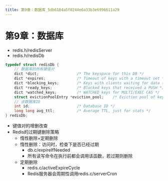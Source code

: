 ```yaml
---
title: 第9章：数据库_5db6184a5f0244e6a33b3e6996611a29
---
```


# 第9章：数据库

- redis.h/redisServer
- redis.h/redisDb

```c
typedef struct redisDb {
    // 数据库的所有键值对
    dict *dict;                 /* The keyspace for this DB */
    dict *expires;              /* Timeout of keys with a timeout set */
    dict *blocking_keys;        /* Keys with clients waiting for data (BLPOP) */
    dict *ready_keys;           /* Blocked keys that received a PUSH */
    dict *watched_keys;         /* WATCHED keys for MULTI/EXEC CAS */
    struct evictionPoolEntry *eviction_pool;    /* Eviction pool of keys */
    // 该数据库ID
    int id;                     /* Database ID */
    long long avg_ttl;          /* Average TTL, just for stats */
} redisDb;
```

- 键值对的增删改查
- Redis的过期键删除策略
    - 惰性删除+定期删除
    - 惰性删除：访问时，检查下是否已经过期
        - db.c/expireIfNeeded
        - 所有读写命令在执行前都会调用该函数，若过期则删除
    - 定期删除
        - redis.c/activeExpireCycle
        - Redis服务器会周期性调用redis.c/serverCron